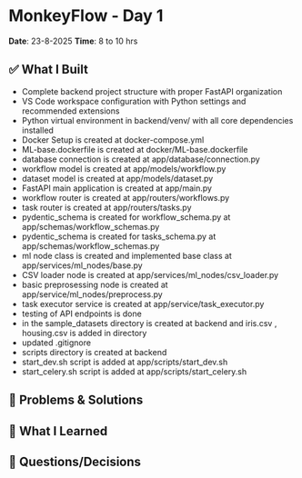 # MonkeyFlow - Day 1
**Date**: 23-8-2025
**Time**: 8 to 10 hrs

## ✅ What I Built
- Complete backend project structure with proper FastAPI organization
- VS Code workspace configuration with Python settings and recommended extensions
- Python virtual environment in backend/venv/ with all core dependencies installed
- Docker Setup is created at docker-compose.yml
- ML-base.dockerfile is created at docker/ML-base.dockerfile
- database connection is created at app/database/connection.py
- workflow model is created at app/models/workflow.py
- dataset model is created at app/models/dataset.py 
- FastAPI main application is created at app/main.py 
- workflow router is created at app/routers/workflows.py 
- task router is created at app/routers/tasks.py 
- pydentic_schema is created for workflow_schema.py at app/schemas/workflow_schemas.py
- pydentic_schema is created for tasks_schema.py at app/schemas/workflow_schemas.py 
- ml node class is created and implemented base class at app/services/ml_nodes/base.py 
- CSV loader node is created at app/services/ml_nodes/csv_loader.py 
- basic preprosessing node is created at app/service/ml_nodes/preprocess.py
- task executor service is created at app/service/task_executor.py
- testing of API endpoints is done 
- in the sample_datasets directory is created at backend and iris.csv , housing.csv is added in directory
- updated .gitignore
- scripts directory is created at backend
- start_dev.sh script is added at app/scripts/start_dev.sh 
- start_celery.sh script is added at app/scripts/start_celery.sh 

## 🐛 Problems & Solutions


## 🧠 What I Learned


## 🤔 Questions/Decisions